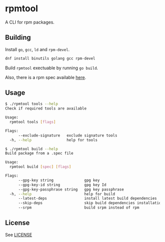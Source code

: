 # rpmtool

A CLI for rpm packages.

## Building

Install `go`, `gcc`, `ld` and `rpm-devel`.

```sh
dnf install binutils golang gcc rpm-devel
```

Build `rpmtool` exectuable by running `go build`.

Also, there is a rpm spec available [here](https://gitlab.com/pgill/rpmtool-rpm).

## Usage

```sh
$ ./rpmtool tools --help
Check if required tools are available

Usage:
  rpmtool tools [flags]

Flags:
      --exclude-signature   exclude signature tools
  -h, --help                help for tools
```

```sh
$ ./rpmtool build --help
Build package from a .spec file

Usage:
  rpmtool build [spec] [flags]

Flags:
      --gpg-key string              gpg key
      --gpg-key-id string           gpg key Id
      --gpg-key-passphrase string   gpg key passphrase
  -h, --help                        help for build
      --latest-deps                 install latest build dependencies
      --skip-deps                   skip build dependencies installation
      --srpm                        build srpm instead of rpm
```

## License

See [LICENSE](LICENSE)
